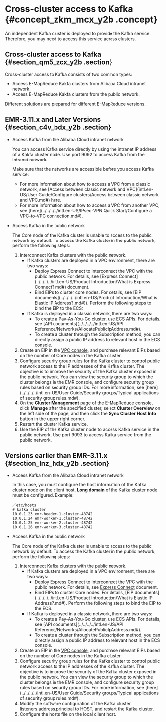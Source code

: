 # Cross-cluster access to Kafka {#concept_zkm_mcx_y2b .concept}

An independent Kafka cluster is deployed to provide the Kafka service. Therefore, you may need to access this service across clusters.

## Cross-cluster access to Kafka {#section_qm5_zcx_y2b .section}

Cross-cluster access to Kafka consists of two common types:

-   Access E-MapReduce Kakfa clusters from Alibaba Cloud intranet network.
-   Access E-MapReduce Kakfa clusters from the public network.

Different solutions are prepared for different E-MapReduce versions.

## EMR-3.11.x and Later Versions {#section_c4v_bdx_y2b .section}

-   Access Kafka from the Alibaba Cloud intranet network

    You can access Kafka service directly by using the intranet IP address of a Kakfa cluster node. Use port 9092 to access Kafka from the intranet network.

    Make sure that the networks are accessible before you access Kafka service:

    -   For more information about how to access a VPC from a classic network, see [Access between classic network and VPC](intl.en-US/User Guide/Configure clusters/Access between classic network and VPC.md#) here.
    -   For more information about how to access a VPC from another VPC, see [here](../../../../intl.en-US/IPsec-VPN Quick Start/Configure a VPC-to-VPC connection.md#).
-   Access Kafka in the public network

    The Core node of the Kafka cluster is unable to access to the public network by default. To access the Kafka cluster in the public network, perform the following steps:

    1.  Interconnect Kafka clusters with the public network.
        -   If Kafka clusters are deployed in a VPC environment, there are two ways:
            -   Deploy Express Connect to interconnect the VPC with the public network. For details, see [Express Connect](../../../../intl.en-US/Product Introduction/What is Express Connect?.md#) document.
            -   Bind EIPs to cluster core nodes. For details, see [EIP documents](../../../../intl.en-US/Product Introduction/What is Elastic IP Address?.md#)\). Perform the following steps to bind the EIP to the ECS:
        -   If Kafka is deployed in a classic network, there are two ways:
            -   To create a Pay-As-You-Go cluster, use ECS APIs. For details, see [API documents](../../../../intl.en-US/API Reference/Networks/AllocatePublicIpAddress.md#).
            -   To create a cluster through the Subscription method, you can directly assign a public IP address to relevant host in the ECS console.
    2.  Create an EIP in the [VPC console](https://vpcnext.console.aliyun.com/eip), and purchase relevant EIPs based on the number of Core nodes in the Kafka cluster.
    3.  Configure security group rules for the Kafka cluster to control public network access to the IP addresses of the Kafka cluster. The objective is to improve the security of the Kafka cluster exposed in the public network. You can view the security group to which the cluster belongs in the EMR console, and configure security group rules based on security group IDs. For more information, see [here](../../../../intl.en-US/User Guide/Security groups/Typical applications of security group rules.md#).
    4.  On the **Cluster Management** page of the E-MapReduce console, click **Manage** after the specified cluster, select **Cluster Overview** on the left side of the page, and then click the **Sync Cluster Host Info** button in the upper right corner.
    5.  Restart the cluster Kafka service.
    6.  Use the EIP of the Kafka cluster node to access Kafka service in the public network. Use port 9093 to access Kafka service from the public network.

## Versions earlier than EMR-3.11.x {#section_lnz_hdx_y2b .section}

-   Access Kafka from the Alibaba Cloud intranet network

    In this case, you must configure the host information of the Kafka cluster node on the client host. **Long domain** of the Kafka cluster node must be configured. Example:

    ```
    ／etc/hosts
    # kafka cluster
    10.0.1.23 emr-header-1.cluster-48742
    10.0.1.24 emr-worker-1.cluster-48742
    10.0.1.25 emr-worker-2.cluster-48742
    10.0.1.26 emr-worker-3.cluster-48742
    ```

-   Access Kafka in the public network

    The Core node of the Kafka cluster is unable to access to the public network by default. To access the Kafka cluster in the public network, perform the following steps:

    1.  Interconnect Kafka clusters with the public network.
        -   If Kafka clusters are deployed in a VPC environment, there are two ways:
            -   Deploy Express Connect to interconnect the VPC with the public network. For details, see [Express Connect](http://icms.alibaba-inc.com/document/content/2675?version=477&topic=13811) document.
            -   Bind EIPs to cluster Core nodes. For details, [EIP documents](../../../../intl.en-US/Product Introduction/What is Elastic IP Address?.md#). Perform the following steps to bind the EIP to the ECS.
        -   If Kafka is deployed in a classic network, there are two ways:
            -   To create a Pay-As-You-Go cluster, use ECS APIs. For details, see [API documents](../../../../intl.en-US/API Reference/Networks/AllocatePublicIpAddress.md#).
            -   To create a cluster through the Subscription method, you can directly assign a public IP address to relevant host in the ECS console.
    2.  Create an EIP in the [VPC console](https://vpcnext.console.aliyun.com/eip), and purchase relevant EIPs based on the number of Core nodes in the Kafka cluster.
    3.  Configure security group rules for the Kafka cluster to control public network access to the IP addresses of the Kafka cluster. The objective is to improve the security of the Kafka cluster exposed in the public network. You can view the security group to which the cluster belongs in the EMR console, and configure security group rules based on security group IDs. For more information, see [here](../../../../intl.en-US/User Guide/Security groups/Typical applications of security group rules.md#).
    4.  Modify the software configuration of the Kafka cluster listeners.address.principal to HOST, and restart the Kafka cluster.
    5.  Configure the hosts file on the local client host.


